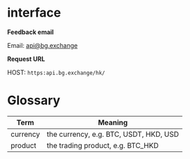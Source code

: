 # interface

**Feedback email**

Email: <a href="mailto:api@bg.exchange">api@bg.exchange</a>

**Request URL**

HOST: `https:api.bg.exchange/hk/`


# Glossary
|Term|Meaning|
|---|---|
|currency|the currency, e.g. BTC, USDT, HKD, USD|
|product|the trading product, e.g. BTC_HKD|
